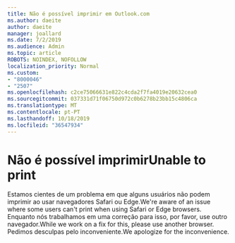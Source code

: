 ```yaml
---
title: Não é possível imprimir em Outlook.com
ms.author: daeite
author: daeite
manager: joallard
ms.date: 7/2/2019
ms.audience: Admin
ms.topic: article
ROBOTS: NOINDEX, NOFOLLOW
localization_priority: Normal
ms.custom:
- "8000046"
- "2507"
ms.openlocfilehash: c2ce75066631e822c4cda2f7fa4019e20632cea0
ms.sourcegitcommit: 037331d71f06750d972c0b6278b23bb15c4806ca
ms.translationtype: MT
ms.contentlocale: pt-PT
ms.lasthandoff: 10/18/2019
ms.locfileid: "36547934"
---
```

# <a name="unable-to-print"></a><span data-ttu-id="65d45-102">Não é possível imprimir</span><span class="sxs-lookup"><span data-stu-id="65d45-102">Unable to print</span></span>

<span data-ttu-id="65d45-103">Estamos cientes de um problema em que alguns usuários não podem imprimir ao usar navegadores Safari ou Edge.</span><span class="sxs-lookup"><span data-stu-id="65d45-103">We're aware of an issue where some users can't print when using Safari or Edge browsers.</span></span> <span data-ttu-id="65d45-104">Enquanto nós trabalhamos em uma correção para isso, por favor, use outro navegador.</span><span class="sxs-lookup"><span data-stu-id="65d45-104">While we work on a fix for this, please use another browser.</span></span> <span data-ttu-id="65d45-105">Pedimos desculpas pelo inconveniente.</span><span class="sxs-lookup"><span data-stu-id="65d45-105">We apologize for the inconvenience.</span></span>